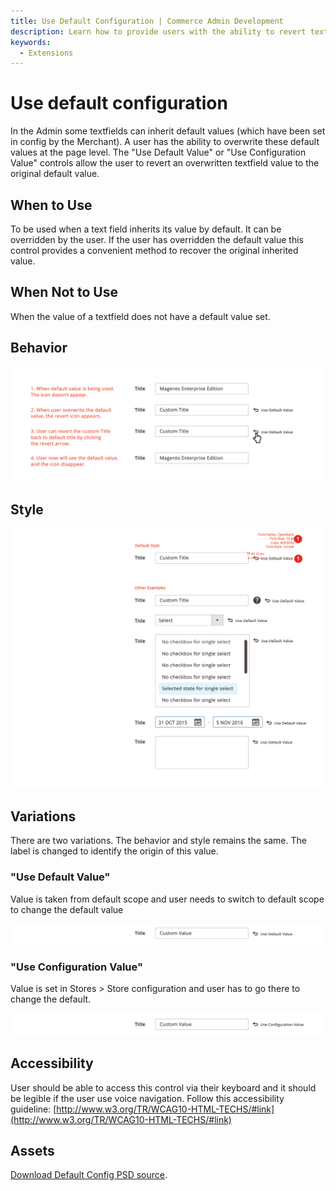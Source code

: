 ```yaml
---
title: Use Default Configuration | Commerce Admin Development
description: Learn how to provide users with the ability to revert text fields to original values in the Adobe Commerce and Magento Open Source Admin application.
keywords:
  - Extensions
---
```


# Use default configuration

In the Admin some textfields can inherit default values (which have been set in config by the Merchant). A user has the ability to overwrite these default values at the page level. The "Use Default Value" or "Use Configuration Value" controls allow the user to revert an overwritten textfield value to the original default value.

## When to Use

To be used when a text field inherits its value by default.  It can be overridden by the user.   If the user has overridden the default value this control provides a convenient method to recover the original inherited value.

## When Not to Use

When the value of a textfield does not have a default value set.

## Behavior

![](../../_images/pattern-library/defaultconfig_behavior.jpg)

## Style

![](../../_images/pattern-library/defaultconfig_style.jpg)

## Variations

There are two variations. The behavior and style remains the same. The label is changed to identify the origin of this value.

### "Use Default Value"

Value is taken from default scope and user needs to switch to default scope to change the default value

![](../../_images/pattern-library/variation1.jpg)

### "Use Configuration Value"

Value is set in Stores > Store configuration and user has to go there to change the default.

![](../../_images/pattern-library/variation2.jpg)

## Accessibility

User should be able to access this control via their keyboard and it should be legible if the user use voice navigation. Follow this accessibility guideline: [http://www.w3.org/TR/WCAG10-HTML-TECHS/#link](http://www.w3.org/TR/WCAG10-HTML-TECHS/#link)

## Assets

[Download Default Config PSD source](https://devdocs.magento.com/download/defaultconfig.psd).
